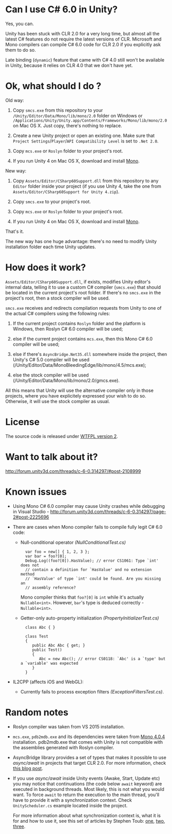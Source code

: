 # Can I use C# 6.0 in Unity? #

Yes, you can.

Unity has been stuck with CLR 2.0 for a very long time, but almost all the latest C# features do not require the latest versions of CLR. Microsoft and Mono compilers can compile C# 6.0 code for CLR 2.0 if you explicitly ask them to do so.

Late binding (`dynamic`) feature that came with C# 4.0 still won't be available in Unity, because it relies on CLR 4.0 that we don't have yet.

# Ok, what should I do ? #

Old way:

1. Copy `smcs.exe` from this repository to your `/Unity/Editor/Data/Mono/lib/mono/2.0` folder on Windows or `/Applications/Unity/Unity.app/Contents/Frameworks/Mono/lib/mono/2.0` on Mac OS X. Just copy, there's nothing to replace.

2. Create a new Unity project or open an existing one. Make sure that `Project Settings`/`Player`/`API Compatibility Level` is set to `.Net 2.0`.

3. Copy `mcs.exe` or `Roslyn` folder to your project's root.

4. If you run Unity 4 on Mac OS X, download and install [Mono][mono]. 

New way:

1. Copy `Assets/Editor/CSharp60Support.dll` from this repository to any `Editor` folder inside your project (if you use Unity 4, take the one from `Assets/Editor/CSharp60Support for Unity 4.zip`).

2. Copy `smcs.exe` to your project's root.

3. Copy `mcs.exe` or `Roslyn` folder to your project's root.

4. If you run Unity 4 on Mac OS X, download and install [Mono][mono].  

That's it.

The new way has one huge advantage: there's no need to modify Unity installation folder each time Unity updates.

# How does it work? #

`Assets/Editor/CSharp60Support.dll`, if exists, modifies Unity editor's internal data, telling it to use a custom C# compiler (`smcs.exe`) that should be located in the current project's root folder. If there's no `smcs.exe` in the project's root, then a stock compiler will be used.

`smcs.exe` receives and redirects compilation requests from Unity to one of the actual C# compilers using the following rules:

1. If the current project contains `Roslyn` folder and the platform is Windows, then Roslyn C# 6.0 compiler will be used;

2. else if the current project contains `mcs.exe`, then this Mono C# 6.0 compiler will be used;

3. else if there's `AsyncBridge.Net35.dll` somewhere inside the project, then Unity's C# 5.0 compiler will be used (/Unity/Editor/Data/MonoBleedingEdge/lib/mono/4.5/mcs.exe);

4. else the stock compiler will be used (/Unity/Editor/Data/Mono/lib/mono/2.0/gmcs.exe).

All this means that Unity will use the alternative compiler only in those projects, where you have explicitely expressed your wish to do so. Otherwise, it will use the stock compiler as usual.

# License #

The source code is released under [WTFPL version 2](http://www.wtfpl.net/about/).

# Want to talk about it? #

http://forum.unity3d.com/threads/c-6-0.314297/#post-2108999

# Known issues #

* Using Mono C# 6.0 compiler may cause Unity crashes while debugging in Visual Studio - http://forum.unity3d.com/threads/c-6-0.314297/page-2#post-2225696

* There are cases when Mono compiler fails to compile fully legit C# 6.0 code:

    * Null-conditional operator *(NullConditionalTest.cs)*

            var foo = new[] { 1, 2, 3 };
            var bar = foo?[0];
            Debug.Log((foo?[0]).HasValue); // error CS1061: Type `int' does not 
            // contain a definition for `HasValue' and no extension method
            // `HasValue' of type `int' could be found. Are you missing an
            // assembly reference?

        Mono compiler thinks that `foo?[0]` is `int` while it's actually `Nullable<int>`. However, `bar`'s type is deduced correctly - `Nullable<int>`. 
    
    * Getter-only auto-property initialization *(PropertyInitializerTest.cs)*
    
            class Abc { }

            class Test
            {
	           public Abc Abc { get; }
	           public Test()
	           {
		          Abc = new Abc(); // error CS0118: `Abc' is a `type' but a `variable' was expected
	           }
            }

* IL2CPP (affects iOS and WebGL):

    * Currently fails to process exception filters *(ExceptionFiltersTest.cs)*.

# Random notes #

* Roslyn compiler was taken from VS 2015 installation.

* `mcs.exe`, `pdb2mdb.exe` and its dependencies were taken from [Mono 4.0.4][mono] installation. pdb2mdb.exe that comes with Unity is not compatible with the assemblies generated with Roslyn compiler.

* AsyncBridge library provides a set of types that makes it possible to use _async/await_ in projects that target CLR 2.0. For more information, check [this blog post][asyncbridge].

* If you use _async/await_ inside Unity events (Awake, Start, Update etc) you may notice that continuations (the code below `await` keyword) are executed in background threads. Most likely, this is not what you would want. To force `await` to return the execution to the main thread, you'll have to provide it with a synchronization context. Check `UnityScheduler.cs` example located inside the project.

    For more information about what synchronization context is, what it is for and how to use it, see this set of articles by Stephen Toub: [one][synccontext1], [two][synccontext2], [three][synccontext3].

[mono]: http://www.mono-project.com/download/
[roslyn]: https://github.com/dotnet/roslyn
[asyncbridge]: https://www.simple-talk.com/blogs/2012/04/18/asyncbridge-write-async-code-for-net-3-5/
[synccontext1]: http://blogs.msdn.com/b/pfxteam/archive/2012/01/20/10259049.aspx
[synccontext2]: http://blogs.msdn.com/b/pfxteam/archive/2012/01/21/10259307.aspx
[synccontext3]: http://blogs.msdn.com/b/pfxteam/archive/2012/02/02/await-synchronizationcontext-and-console-apps-part-3.aspx